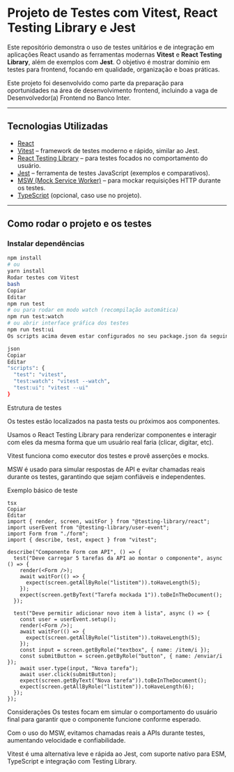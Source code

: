 # Projeto de Testes com Vitest, React Testing Library e Jest

Este repositório demonstra o uso de testes unitários e de integração em aplicações React usando as ferramentas modernas **Vitest** e **React Testing Library**, além de exemplos com **Jest**. O objetivo é mostrar domínio em testes para frontend, focando em qualidade, organização e boas práticas.

Este projeto foi desenvolvido como parte da preparação para oportunidades na área de desenvolvimento frontend, incluindo a vaga de Desenvolvedor(a) Frontend no Banco Inter.

---

## Tecnologias Utilizadas

- [React](https://reactjs.org/)
- [Vitest](https://vitest.dev/) – framework de testes moderno e rápido, similar ao Jest.
- [React Testing Library](https://testing-library.com/docs/react-testing-library/intro/) – para testes focados no comportamento do usuário.
- [Jest](https://jestjs.io/) – ferramenta de testes JavaScript (exemplos e comparativos).
- [MSW (Mock Service Worker)](https://mswjs.io/) – para mockar requisições HTTP durante os testes.
- [TypeScript](https://www.typescriptlang.org/) (opcional, caso use no projeto).

---

## Como rodar o projeto e os testes

### Instalar dependências

```bash
npm install
# ou
yarn install
Rodar testes com Vitest
bash
Copiar
Editar
npm run test
# ou para rodar em modo watch (recompilação automática)
npm run test:watch
# ou abrir interface gráfica dos testes
npm run test:ui
Os scripts acima devem estar configurados no seu package.json da seguinte forma:

json
Copiar
Editar
"scripts": {
  "test": "vitest",
  "test:watch": "vitest --watch",
  "test:ui": "vitest --ui"
}
````
Estrutura de testes


Os testes estão localizados na pasta tests ou próximos aos componentes.

Usamos o React Testing Library para renderizar componentes e interagir com eles da mesma forma que um usuário real faria (clicar, digitar, etc).

Vitest funciona como executor dos testes e provê asserções e mocks.

MSW é usado para simular respostas de API e evitar chamadas reais durante os testes, garantindo que sejam confiáveis e independentes.

Exemplo básico de teste

````
tsx
Copiar
Editar
import { render, screen, waitFor } from "@testing-library/react";
import userEvent from "@testing-library/user-event";
import Form from "./form";
import { describe, test, expect } from "vitest";

describe("Componente Form com API", () => {
  test("Deve carregar 5 tarefas da API ao montar o componente", async () => {
    render(<Form />);
    await waitFor(() => {
      expect(screen.getAllByRole("listitem")).toHaveLength(5);
    });
    expect(screen.getByText("Tarefa mockada 1")).toBeInTheDocument();
  });

  test("Deve permitir adicionar novo item à lista", async () => {
    const user = userEvent.setup();
    render(<Form />);
    await waitFor(() => {
      expect(screen.getAllByRole("listitem")).toHaveLength(5);
    });
    const input = screen.getByRole("textbox", { name: /item/i });
    const submitButton = screen.getByRole("button", { name: /enviar/i });
    await user.type(input, "Nova tarefa");
    await user.click(submitButton);
    expect(screen.getByText("Nova tarefa")).toBeInTheDocument();
    expect(screen.getAllByRole("listitem")).toHaveLength(6);
  });
});
````

Considerações
Os testes focam em simular o comportamento do usuário final para garantir que o componente funcione conforme esperado.

Com o uso do MSW, evitamos chamadas reais a APIs durante testes, aumentando velocidade e confiabilidade.

Vitest é uma alternativa leve e rápida ao Jest, com suporte nativo para ESM, TypeScript e integração com Testing Library.

